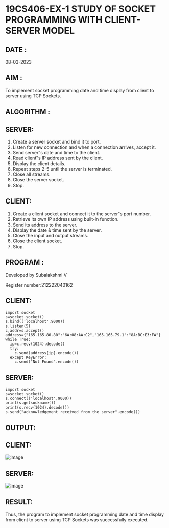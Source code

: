 # 19CS406-EX-1 STUDY OF SOCKET PROGRAMMING WITH CLIENT-SERVER MODEL

## DATE :
08-03-2023
## AIM :
To implement socket programming date and time display from client to server using TCP Sockets.

## ALGORITHM :
## SERVER:
1. Create a server socket and bind it to port.
2. Listen for new connection and when a connection arrives, accept it.
3. Send server‟s date and time to the client.
4. Read client‟s IP address sent by the client.
5. Display the client details.
6. Repeat steps 2-5 until the server is terminated.
7. Close all streams.
8. Close the server socket.
9. Stop.

## CLIENT:
1. Create a client socket and connect it to the server‟s port number.
2. Retrieve its own IP address using built-in function.
3. Send its address to the server.
4. Display the date & time sent by the server.
5. Close the input and output streams.
6. Close the client socket.
7. Stop.

## PROGRAM :
Developed by Subalakshmi V

Register number:212222040162

## CLIENT:
```
import socket
s=socket.socket()
s.bind(('localhost',9000))
s.listen(5)
c,addr=s.accept()
address={"165.165.80.80":"6A:08:AA:C2","165.165.79.1":"8A:BC:E3:FA"}
while True:
  ip=c.recv(1024).decode()
  try:
    c.send(address[ip].encode())
  except KeyError:
    c.send("Not Found".encode()) 
```
## SERVER:
```
import socket
s=socket.socket()
s.connect(('localhost',9000))
print(s.getsockname())
print(s.recv(1024).decode())
s.send("acknowledgement received from the server".encode())
```
## OUTPUT:
## CLIENT:
![image](https://github.com/subalakshmivenkat/19CS406-EX-1/assets/119393477/97e3ed1a-6f6a-4f18-bb95-6a603da0af94)

## SERVER:
![image](https://github.com/subalakshmivenkat/19CS406-EX-1/assets/119393477/b625f924-7ecd-41a7-82f6-28d768487739)

## RESULT:
Thus, the program to implement socket programming date and time display from client to server using TCP Sockets was successfully executed.
